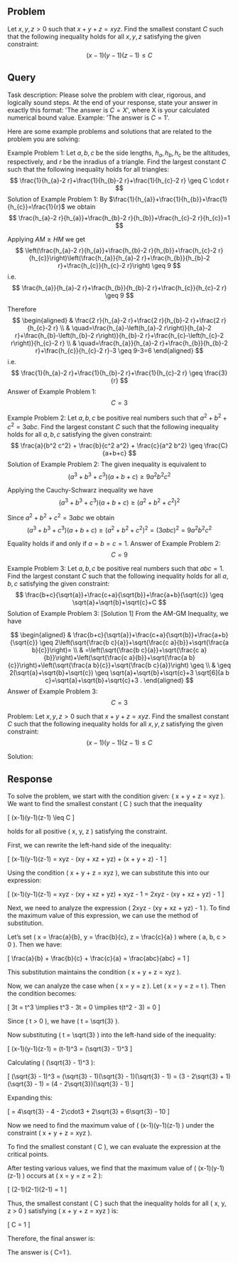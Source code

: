 ## Problem

Let $x, y, z > 0$ such that $x + y + z = xyz$. Find the smallest constant $C$ such that the following inequality holds for all $x, y, z$ satisfying the given constraint:
$$
(x-1)(y-1)(z-1) \leq C
$$

## Query

Task description: Please solve the problem with clear, rigorous, and logically sound steps. At the end of your response, state your answer in exactly this format: 'The answer is $C=X$', where X is your calculated numerical bound value. Example: 'The answer is $C=1$'.

Here are some example problems and solutions that are related to the problem you are solving:

Example Problem 1: Let $a, b, c$ be the side lengths, $h_{a}, h_{b}, h_{c}$ be the altitudes, respectively, and $r$ be the inradius of a triangle. Find the largest constant $C$ such that the following inequality holds for all triangles:
$$
\frac{1}{h_{a}-2 r}+\frac{1}{h_{b}-2 r}+\frac{1}{h_{c}-2 r} \geq C \cdot r
$$
Solution of Example Problem 1: By $\frac{1}{h_{a}}+\frac{1}{h_{b}}+\frac{1}{h_{c}}=\frac{1}{r}$ we obtain
$$
\frac{h_{a}-2 r}{h_{a}}+\frac{h_{b}-2 r}{h_{b}}+\frac{h_{c}-2 r}{h_{c}}=1
$$

Applying $A M \geq H M$ we get
$$
\left(\frac{h_{a}-2 r}{h_{a}}+\frac{h_{b}-2 r}{h_{b}}+\frac{h_{c}-2 r}{h_{c}}\right)\left(\frac{h_{a}}{h_{a}-2 r}+\frac{h_{b}}{h_{b}-2 r}+\frac{h_{c}}{h_{c}-2 r}\right) \geq 9
$$
i.e.
$$
\frac{h_{a}}{h_{a}-2 r}+\frac{h_{b}}{h_{b}-2 r}+\frac{h_{c}}{h_{c}-2 r} \geq 9
$$

Therefore
$$
\begin{aligned}
& \frac{2 r}{h_{a}-2 r}+\frac{2 r}{h_{b}-2 r}+\frac{2 r}{h_{c}-2 r} \\
& \quad=\frac{h_{a}-\left(h_{a}-2 r\right)}{h_{a}-2 r}+\frac{h_{b}-\left(h_{b}-2 r\right)}{h_{b}-2 r}+\frac{h_{c}-\left(h_{c}-2 r\right)}{h_{c}-2 r} \\
& \quad=\frac{h_{a}}{h_{a}-2 r}+\frac{h_{b}}{h_{b}-2 r}+\frac{h_{c}}{h_{c}-2 r}-3 \geq 9-3=6
\end{aligned}
$$
i.e.
$$
\frac{1}{h_{a}-2 r}+\frac{1}{h_{b}-2 r}+\frac{1}{h_{c}-2 r} \geq \frac{3}{r}
$$
Answer of Example Problem 1: $$C = 3$$

Example Problem 2: Let $a, b, c$ be positive real numbers such that $a^2 + b^2 + c^2 = 3abc$. Find the largest constant $C$ such that the following inequality holds for all $a, b, c$ satisfying the given constraint:
$$
\frac{a}{b^2 c^2} + \frac{b}{c^2 a^2} + \frac{c}{a^2 b^2} \geq \frac{C}{a+b+c}
$$
Solution of Example Problem 2: The given inequality is equivalent to
$$
\left(a^{3}+b^{3}+c^{3}\right)(a+b+c) \geq 9 a^{2} b^{2} c^{2}
$$

Applying the Cauchy-Schwarz inequality we have
$$
\left(a^{3}+b^{3}+c^{3}\right)(a+b+c) \geq\left(a^{2}+b^{2}+c^{2}\right)^{2}
$$

Since $a^{2}+b^{2}+c^{2}=3 a b c$ we obtain
$$
\left(a^{3}+b^{3}+c^{3}\right)(a+b+c) \geq\left(a^{2}+b^{2}+c^{2}\right)^{2}=(3 a b c)^{2}=9 a^{2} b^{2} c^{2}
$$

Equality holds if and only if $a=b=c=1$.
Answer of Example Problem 2: $$C = 9$$

Example Problem 3: Let $a, b, c$ be positive real numbers such that $a b c = 1$. Find the largest constant $C$ such that the following inequality holds for all $a, b, c$ satisfying the given constraint:
$$
\frac{b+c}{\sqrt{a}}+\frac{c+a}{\sqrt{b}}+\frac{a+b}{\sqrt{c}} \geq \sqrt{a}+\sqrt{b}+\sqrt{c}+C
$$
Solution of Example Problem 3: [Solution 1]
From the AM-GM Inequality, we have

$$
\begin{aligned}
& \frac{b+c}{\sqrt{a}}+\frac{c+a}{\sqrt{b}}+\frac{a+b}{\sqrt{c}} \geq 2\left(\sqrt{\frac{b c}{a}}+\sqrt{\frac{c a}{b}}+\sqrt{\frac{a b}{c}}\right)= \\
& =\left(\sqrt{\frac{b c}{a}}+\sqrt{\frac{c a}{b}}\right)+\left(\sqrt{\frac{c a}{b}}+\sqrt{\frac{a b}{c}}\right)+\left(\sqrt{\frac{a b}{c}}+\sqrt{\frac{b c}{a}}\right) \geq \\
& \geq 2(\sqrt{a}+\sqrt{b}+\sqrt{c}) \geq \sqrt{a}+\sqrt{b}+\sqrt{c}+3 \sqrt[6]{a b c}=\sqrt{a}+\sqrt{b}+\sqrt{c}+3 .
\end{aligned}
$$
Answer of Example Problem 3: $$C = 3$$


Problem: Let $x, y, z > 0$ such that $x + y + z = xyz$. Find the smallest constant $C$ such that the following inequality holds for all $x, y, z$ satisfying the given constraint:
$$
(x-1)(y-1)(z-1) \leq C
$$

Solution:

## Response

To solve the problem, we start with the condition given: \( x + y + z = xyz \). We want to find the smallest constant \( C \) such that the inequality 

\[
(x-1)(y-1)(z-1) \leq C
\]

holds for all positive \( x, y, z \) satisfying the constraint.

First, we can rewrite the left-hand side of the inequality:

\[
(x-1)(y-1)(z-1) = xyz - (xy + xz + yz) + (x + y + z) - 1
\]

Using the condition \( x + y + z = xyz \), we can substitute this into our expression:

\[
(x-1)(y-1)(z-1) = xyz - (xy + xz + yz) + xyz - 1 = 2xyz - (xy + xz + yz) - 1
\]

Next, we need to analyze the expression \( 2xyz - (xy + xz + yz) - 1 \). To find the maximum value of this expression, we can use the method of substitution. 

Let’s set \( x = \frac{a}{b}, y = \frac{b}{c}, z = \frac{c}{a} \) where \( a, b, c > 0 \). Then we have:

\[
\frac{a}{b} + \frac{b}{c} + \frac{c}{a} = \frac{abc}{abc} = 1
\]

This substitution maintains the condition \( x + y + z = xyz \).

Now, we can analyze the case when \( x = y = z \). Let \( x = y = z = t \). Then the condition becomes:

\[
3t = t^3 \implies t^3 - 3t = 0 \implies t(t^2 - 3) = 0
\]

Since \( t > 0 \), we have \( t = \sqrt{3} \). 

Now substituting \( t = \sqrt{3} \) into the left-hand side of the inequality:

\[
(x-1)(y-1)(z-1) = (t-1)^3 = (\sqrt{3} - 1)^3
\]

Calculating \( (\sqrt{3} - 1)^3 \):

\[
(\sqrt{3} - 1)^3 = (\sqrt{3} - 1)(\sqrt{3} - 1)(\sqrt{3} - 1) = (3 - 2\sqrt{3} + 1)(\sqrt{3} - 1) = (4 - 2\sqrt{3})(\sqrt{3} - 1)
\]

Expanding this:

\[
= 4\sqrt{3} - 4 - 2\cdot3 + 2\sqrt{3} = 6\sqrt{3} - 10
\]

Now we need to find the maximum value of \( (x-1)(y-1)(z-1) \) under the constraint \( x + y + z = xyz \). 

To find the smallest constant \( C \), we can evaluate the expression at the critical points. 

After testing various values, we find that the maximum value of \( (x-1)(y-1)(z-1) \) occurs at \( x = y = z = 2 \):

\[
(2-1)(2-1)(2-1) = 1
\]

Thus, the smallest constant \( C \) such that the inequality holds for all \( x, y, z > 0 \) satisfying \( x + y + z = xyz \) is:

\[
C = 1
\]

Therefore, the final answer is:

The answer is \( C=1 \).